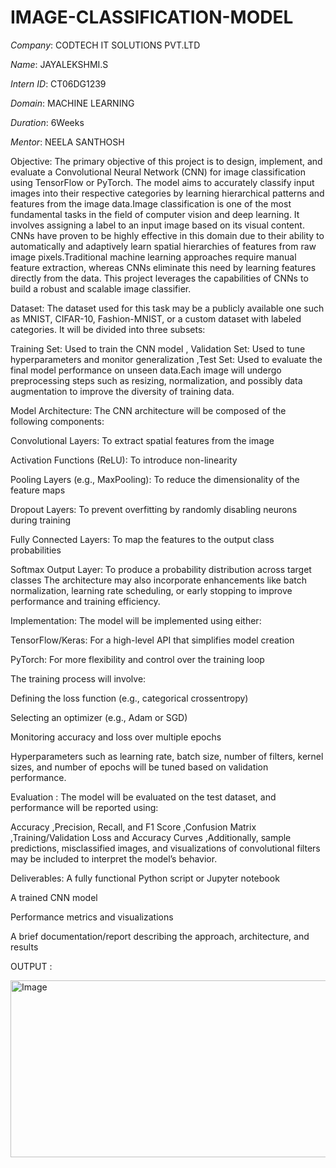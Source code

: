 # IMAGE-CLASSIFICATION-MODEL

*Company*: CODTECH IT SOLUTIONS PVT.LTD

*Name*: JAYALEKSHMI.S

*Intern ID*: CT06DG1239

*Domain*: MACHINE LEARNING

*Duration*: 6Weeks

*Mentor*: NEELA SANTHOSH

Objective:
The primary objective of this project is to design, implement, and evaluate a Convolutional Neural Network (CNN) for image classification using TensorFlow or PyTorch. The model aims to accurately classify input images into their respective categories by learning hierarchical patterns and features from the image data.Image classification is one of the most fundamental tasks in the field of computer vision and deep learning. It involves assigning a label to an input image based on its visual content. CNNs have proven to be highly effective in this domain due to their ability to automatically and adaptively learn spatial hierarchies of features from raw image pixels.Traditional machine learning approaches require manual feature extraction, whereas CNNs eliminate this need by learning features directly from the data. This project leverages the capabilities of CNNs to build a robust and scalable image classifier.

Dataset:
The dataset used for this task may be a publicly available one such as MNIST, CIFAR-10, Fashion-MNIST, or a custom dataset with labeled categories. It will be divided into three subsets:

Training Set: Used to train the CNN model , Validation Set: Used to tune hyperparameters and monitor generalization ,Test Set: Used to evaluate the final model performance on unseen data.Each image will undergo preprocessing steps such as resizing, normalization, and possibly data augmentation to improve the diversity of training data.

Model Architecture:
The CNN architecture will be composed of the following components:

Convolutional Layers: To extract spatial features from the image

Activation Functions (ReLU): To introduce non-linearity

Pooling Layers (e.g., MaxPooling): To reduce the dimensionality of the feature maps

Dropout Layers: To prevent overfitting by randomly disabling neurons during training

Fully Connected Layers: To map the features to the output class probabilities

Softmax Output Layer: To produce a probability distribution across target classes The architecture may also incorporate enhancements like batch normalization, learning rate scheduling, or early stopping to improve performance and training efficiency.

Implementation:
The model will be implemented using either:

TensorFlow/Keras: For a high-level API that simplifies model creation

PyTorch: For more flexibility and control over the training loop

The training process will involve:

Defining the loss function (e.g., categorical crossentropy)

Selecting an optimizer (e.g., Adam or SGD)

Monitoring accuracy and loss over multiple epochs

Hyperparameters such as learning rate, batch size, number of filters, kernel sizes, and number of epochs will be tuned based on validation performance.

Evaluation :
The model will be evaluated on the test dataset, and performance will be reported using:

Accuracy ,Precision, Recall, and F1 Score ,Confusion Matrix ,Training/Validation Loss and Accuracy Curves ,Additionally, sample predictions, misclassified images, and visualizations of convolutional filters may be included to interpret the model’s behavior.

Deliverables:
A fully functional Python script or Jupyter notebook

A trained CNN model

Performance metrics and visualizations

A brief documentation/report describing the approach, architecture, and results

OUTPUT :

<img width="1132" height="283" alt="Image" src="https://github.com/user-attachments/assets/99d6ae0a-e93e-4a7a-868a-31b5d7f94039" />

